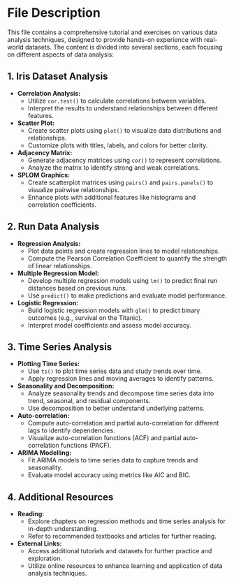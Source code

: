 # File Description

This file contains a comprehensive tutorial and exercises on various data analysis techniques, designed to provide hands-on experience with real-world datasets. The content is divided into several sections, each focusing on different aspects of data analysis:

## 1. Iris Dataset Analysis
- **Correlation Analysis:**
  - Utilize `cor.test()` to calculate correlations between variables.
  - Interpret the results to understand relationships between different features.
- **Scatter Plot:**
  - Create scatter plots using `plot()` to visualize data distributions and relationships.
  - Customize plots with titles, labels, and colors for better clarity.
- **Adjacency Matrix:**
  - Generate adjacency matrices using `cor()` to represent correlations.
  - Analyze the matrix to identify strong and weak correlations.
- **SPLOM Graphics:**
  - Create scatterplot matrices using `pairs()` and `pairs.panels()` to visualize pairwise relationships.
  - Enhance plots with additional features like histograms and correlation coefficients.

## 2. Run Data Analysis
- **Regression Analysis:**
  - Plot data points and create regression lines to model relationships.
  - Compute the Pearson Correlation Coefficient to quantify the strength of linear relationships.
- **Multiple Regression Model:**
  - Develop multiple regression models using `lm()` to predict final run distances based on previous runs.
  - Use `predict()` to make predictions and evaluate model performance.
- **Logistic Regression:**
  - Build logistic regression models with `glm()` to predict binary outcomes (e.g., survival on the Titanic).
  - Interpret model coefficients and assess model accuracy.

## 3. Time Series Analysis
- **Plotting Time Series:**
  - Use `ts()` to plot time series data and study trends over time.
  - Apply regression lines and moving averages to identify patterns.
- **Seasonality and Decomposition:**
  - Analyze seasonality trends and decompose time series data into trend, seasonal, and residual components.
  - Use decomposition to better understand underlying patterns.
- **Auto-correlation:**
  - Compute auto-correlation and partial auto-correlation for different lags to identify dependencies.
  - Visualize auto-correlation functions (ACF) and partial auto-correlation functions (PACF).
- **ARIMA Modelling:**
  - Fit ARIMA models to time series data to capture trends and seasonality.
  - Evaluate model accuracy using metrics like AIC and BIC.

## 4. Additional Resources
- **Reading:**
  - Explore chapters on regression methods and time series analysis for in-depth understanding.
  - Refer to recommended textbooks and articles for further reading.
- **External Links:**
  - Access additional tutorials and datasets for further practice and exploration.
  - Utilize online resources to enhance learning and application of data analysis techniques.
